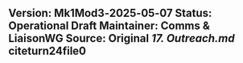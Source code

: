 **Version:** Mk1Mod3‑2025‑05‑07
**Status:** Operational Draft
**Maintainer:** Comms & LiaisonWG
**Source:** Original _17. Outreach.md_ citeturn24file0  
---